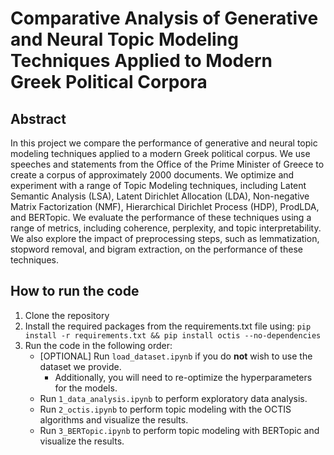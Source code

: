 # Comparative Analysis of Generative and Neural Topic Modeling Techniques Applied to Modern Greek Political Corpora

## Abstract

In this project we compare the performance of generative and neural topic modeling techniques applied to a modern Greek political corpus. We use speeches and statements from the Office of the Prime Minister of Greece to create a corpus of approximately 2000 documents. We optimize and experiment with a range of Topic Modeling techniques, including Latent Semantic Analysis (LSA), Latent Dirichlet Allocation (LDA), Non-negative Matrix Factorization (NMF), Hierarchical Dirichlet Process (HDP), ProdLDA, and BERTopic. We evaluate the performance of these techniques using a range of metrics, including coherence, perplexity, and topic interpretability. We also explore the impact of preprocessing steps, such as lemmatization, stopword removal, and bigram extraction, on the performance of these techniques. 

## How to run the code
1. Clone the repository
2. Install the required packages from the requirements.txt file using:
```pip install -r requirements.txt && pip install octis --no-dependencies```
4. Run the code in the following order:
    - [OPTIONAL] Run `load_dataset.ipynb` if you do **not** wish to use the dataset we provide.
        - Additionally, you will need to re-optimize the hyperparameters for the models.
    - Run `1_data_analysis.ipynb` to perform exploratory data analysis.
    - Run `2_octis.ipynb` to perform topic modeling with the OCTIS algorithms and visualize the results.
    - Run `3_BERTopic.ipynb` to perform topic modeling with BERTopic and visualize the results.
